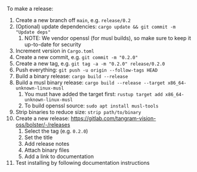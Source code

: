 To make a release:

1. Create a new branch off `main`, e.g. `release/0.2`
2. (Optional) update dependencies: `cargo update && git commit -m "Update deps"`
    1. NOTE: We vendor openssl (for musl builds), so make sure to keep it up-to-date for security
3. Increment version in `Cargo.toml`
4. Create a new commit, e.g. `git commit -m "0.2.0"`
5. Create a new tag, e.g. `git tag -a -m "0.2.0" release/0.2.0`
6. Push everything: `git push -u origin --follow-tags HEAD`
7. Build a binary release: `cargo build --release`
8. Build a musl binary release: `cargo build --release --target x86_64-unknown-linux-musl`
    1. You must have added the target first: `rustup target add x86_64-unknown-linux-musl`
    2. To build openssl source: `sudo apt install musl-tools`
9. Strip binaries to reduce size: `strip path/to/binary`
10. Create a new release: https://gitlab.com/tangram-vision-oss/bolster/-/releases
    1. Select the tag (e.g. `0.2.0`)
    2. Set the title
    3. Add release notes
    4. Attach binary files
    5. Add a link to documentation
11. Test installing by following documentation instructions
